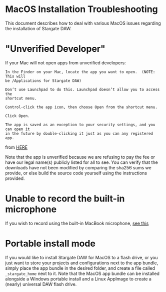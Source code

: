 # MacOS Installation Troubleshooting
This document describes how to deal with various MacOS issues regarding
the installation of Stargate DAW.

# "Unverified Developer"
If your Mac will not open apps from unverified developers:
```
In the Finder on your Mac, locate the app you want to open.  (NOTE: This will
be /Applications for Stargate DAW)

Don’t use Launchpad to do this. Launchpad doesn’t allow you to access the
shortcut menu.

Control-click the app icon, then choose Open from the shortcut menu.

Click Open.

The app is saved as an exception to your security settings, and you can open it
in the future by double-clicking it just as you can any registered app.
```
from [HERE](
  https://support.apple.com/guide/mac-help/open-a-mac-app-from-an-unidentified-developer-mh40616/mac
)

Note that the app is unverified because we are refusing to pay the fee or have
our legal name(s) publicly listed for all to see.  You can verify that the
downloads have not been modified by comparing the sha256 sums we provide, or
else build the source code yourself using the instructions provided.

# Unable to record the built-in microphone
If you wish to record using the built-in MacBook microphone,
[see this](https://support.apple.com/en-us/HT209175)

# Portable install mode
If you would like to install Stargate DAW for MacOS to a flash drive, or you
just want to store your projects and configurations next to the app bundle,
simply place the app bundle in the desired folder, and create a file called
`_stargate_home` next to it.  Note that the MacOS app bundle can be installed
alongside a Windows portable install and a Linux AppImage to create a
(nearly) universal DAW flash drive.
